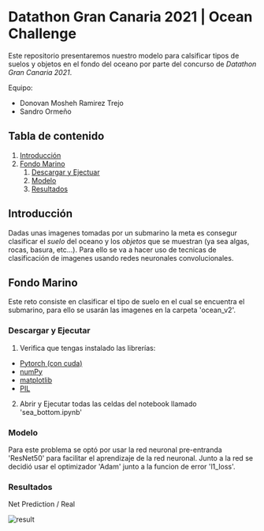 # Datathon Gran Canaria 2021 | Ocean Challenge

Este repositorio presentaremos nuestro modelo para calsificar tipos de suelos y objetos en el fondo del oceano por parte del concurso de *Datathon Gran Canaria 2021*.

Equipo:

- Donovan Mosheh Ramirez Trejo
- Sandro Ormeño


## Tabla de contenido
1. [Introducción](#introduction)
2. [Fondo Marino](#sea_bottom)
    1. [Descargar y Ejectuar](#download_and_execute)
    2. [Modelo](#model_sea_bottom)
    3. [Resultados](#show_results)


## Introducción <a name="introduction"></a>

Dadas unas imagenes tomadas por un submarino la meta es consegur clasificar el *suelo* del oceano y los *objetos* que se muestran (ya sea algas, rocas, basura, etc...).
Para ello se va a hacer uso de tecnicas de clasificación de imagenes usando redes neuronales convolucionales.

## Fondo Marino <a name="sea_bottom"></a>

Este reto consiste en clasificar el tipo de suelo en el cual se encuentra el submarino, para ello se usarán las imagenes en la carpeta 'ocean_v2'. 

### Descargar y Ejecutar <a name="download_and_execute"></a>

1. Verifica que tengas instalado las librerías:
- [Pytorch (con cuda)](https://pytorch.org/)
- [numPy](https://numpy.org/install/)
- [matplotlib](https://matplotlib.org/stable/users/installing.html)
- [PIL](https://pillow.readthedocs.io/en/stable/installation.html)

2. Abrir y Ejecutar todas las celdas del notebook llamado 'sea_bottom.ipynb'

### Modelo <a name="model_sea_bottom"></a>

Para este problema se optó por usar la red neuronal pre-entranda 'ResNet50' para facilitar el aprendizaje de la red neuronal. Junto a la red se decidió usar el optimizador 'Adam' junto a la
funcion de error 'l1_loss'.


### Resultados <a name="show_results"></a>

Net Prediction / Real

![result](https://user-images.githubusercontent.com/38016639/133942791-914df2c6-930b-4be0-b01f-a7377afc7d6b.png)

